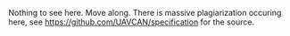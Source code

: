 Nothing to see here. Move along. There is massive plagiarization occuring here, see https://github.com/UAVCAN/specification for the source.
